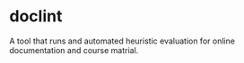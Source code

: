 # doclint
A tool that runs and automated heuristic evaluation for online documentation and course matrial.
